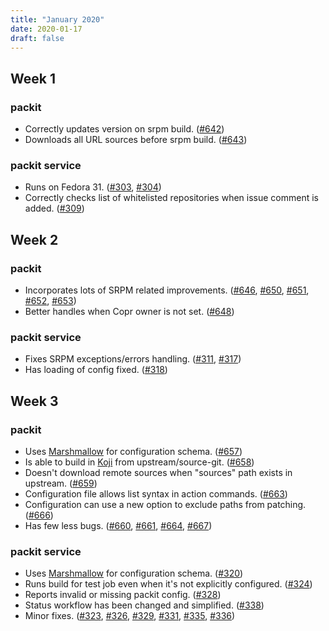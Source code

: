 ```yaml
---
title: "January 2020"
date: 2020-01-17
draft: false
---
```


## Week 1

### packit

- Correctly updates version on srpm build. ([#642](https://github.com/packit-service/packit/pull/642))
- Downloads all URL sources before srpm build. ([#643](https://github.com/packit-service/packit/pull/643))

### packit service

- Runs on Fedora 31. ([#303](https://github.com/packit-service/packit-service/pull/303), [#304](https://github.com/packit-service/packit-service/pull/304))
- Correctly checks list of whitelisted repositories when issue comment is added. ([#309](https://github.com/packit-service/packit-service/pull/309))

## Week 2

### packit

- Incorporates lots of SRPM related improvements. ([#646](https://github.com/packit-service/packit/pull/646), [#650](https://github.com/packit-service/packit/pull/650), [#651](https://github.com/packit-service/packit/pull/651), [#652](https://github.com/packit-service/packit/pull/652), [#653](https://github.com/packit-service/packit/pull/653))
- Better handles when Copr owner is not set. ([#648](https://github.com/packit-service/packit/pull/648))

### packit service

- Fixes SRPM exceptions/errors handling. ([#311](https://github.com/packit-service/packit-service/pull/311), [#317](https://github.com/packit-service/packit-service/pull/317))
- Has loading of config fixed. ([#318](https://github.com/packit-service/packit-service/pull/318))

## Week 3

### packit

- Uses [Marshmallow](https://pypi.org/project/marshmallow) for configuration schema. ([#657](https://github.com/packit-service/packit/pull/657))
- Is able to build in [Koji](https://koji.fedoraproject.org) from upstream/source-git. ([#658](https://github.com/packit-service/packit/pull/658))
- Doesn't download remote sources when "sources" path exists in upstream. ([#659](https://github.com/packit-service/packit/pull/659))
- Configuration file allows list syntax in action commands. ([#663](https://github.com/packit-service/packit/pull/663))
- Configuration can use a new option to exclude paths from patching. ([#666](https://github.com/packit-service/packit/pull/666))
- Has few less bugs. ([#660](https://github.com/packit-service/packit/pull/660), [#661](https://github.com/packit-service/packit/pull/661), [#664](https://github.com/packit-service/packit/pull/664), [#667](https://github.com/packit-service/packit/pull/667))

### packit service

- Uses [Marshmallow](https://pypi.org/project/marshmallow) for configuration schema. ([#320](https://github.com/packit-service/packit-service/pull/320))
- Runs build for test job even when it's not explicitly configured. ([#324](https://github.com/packit-service/packit-service/pull/324))
- Reports invalid or missing packit config. ([#328](https://github.com/packit-service/packit-service/pull/328))
- Status workflow has been changed and simplified. ([#338](https://github.com/packit-service/packit-service/pull/338))
- Minor fixes. ([#323](https://github.com/packit-service/packit-service/pull/323), [#326](https://github.com/packit-service/packit-service/pull/326), [#329](https://github.com/packit-service/packit-service/pull/329), [#331](https://github.com/packit-service/packit-service/pull/331), [#335](https://github.com/packit-service/packit-service/pull/335), [#336](https://github.com/packit-service/packit-service/pull/336))
